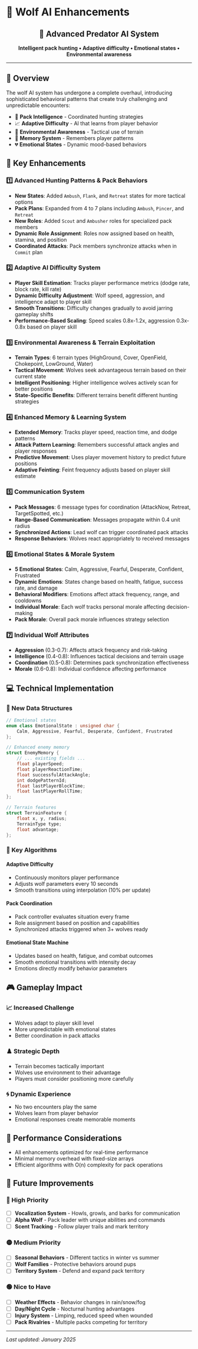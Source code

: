 # 🐺 Wolf AI Enhancements

<div align="center">
  <h2>🦾 Advanced Predator AI System</h2>
  <p><strong>Intelligent pack hunting • Adaptive difficulty • Emotional states • Environmental awareness</strong></p>
</div>

---

## 🎯 Overview

The wolf AI system has undergone a complete overhaul, introducing sophisticated behavioral patterns that create truly challenging and unpredictable encounters:

- 🦾 **Pack Intelligence** - Coordinated hunting strategies
- 📈 **Adaptive Difficulty** - AI that learns from player behavior
- 🌲 **Environmental Awareness** - Tactical use of terrain
- 🧠 **Memory System** - Remembers player patterns
- 💔 **Emotional States** - Dynamic mood-based behaviors

## 🔑 Key Enhancements

### 1️⃣ Advanced Hunting Patterns & Pack Behaviors
- **New States**: Added `Ambush`, `Flank`, and `Retreat` states for more tactical options
- **Pack Plans**: Expanded from 4 to 7 plans including `Ambush`, `Pincer`, and `Retreat`
- **New Roles**: Added `Scout` and `Ambusher` roles for specialized pack members
- **Dynamic Role Assignment**: Roles now assigned based on health, stamina, and position
- **Coordinated Attacks**: Pack members synchronize attacks when in `Commit` plan

### 2️⃣ Adaptive AI Difficulty System
- **Player Skill Estimation**: Tracks player performance metrics (dodge rate, block rate, kill rate)
- **Dynamic Difficulty Adjustment**: Wolf speed, aggression, and intelligence adapt to player skill
- **Smooth Transitions**: Difficulty changes gradually to avoid jarring gameplay shifts
- **Performance-Based Scaling**: Speed scales 0.8x-1.2x, aggression 0.3x-0.8x based on player skill

### 3️⃣ Environmental Awareness & Terrain Exploitation
- **Terrain Types**: 6 terrain types (HighGround, Cover, OpenField, Chokepoint, LowGround, Water)
- **Tactical Movement**: Wolves seek advantageous terrain based on their current state
- **Intelligent Positioning**: Higher intelligence wolves actively scan for better positions
- **State-Specific Benefits**: Different terrains benefit different hunting strategies

### 4️⃣ Enhanced Memory & Learning System
- **Extended Memory**: Tracks player speed, reaction time, and dodge patterns
- **Attack Pattern Learning**: Remembers successful attack angles and player responses
- **Predictive Movement**: Uses player movement history to predict future positions
- **Adaptive Feinting**: Feint frequency adjusts based on player skill estimate

### 5️⃣ Communication System
- **Pack Messages**: 6 message types for coordination (AttackNow, Retreat, TargetSpotted, etc.)
- **Range-Based Communication**: Messages propagate within 0.4 unit radius
- **Synchronized Actions**: Lead wolf can trigger coordinated pack attacks
- **Response Behaviors**: Wolves react appropriately to received messages

### 6️⃣ Emotional States & Morale System
- **5 Emotional States**: Calm, Aggressive, Fearful, Desperate, Confident, Frustrated
- **Dynamic Emotions**: States change based on health, fatigue, success rate, and damage
- **Behavioral Modifiers**: Emotions affect attack frequency, range, and cooldowns
- **Individual Morale**: Each wolf tracks personal morale affecting decision-making
- **Pack Morale**: Overall pack morale influences strategy selection

### 7️⃣ Individual Wolf Attributes
- **Aggression** (0.3-0.7): Affects attack frequency and risk-taking
- **Intelligence** (0.4-0.8): Influences tactical decisions and terrain usage
- **Coordination** (0.5-0.8): Determines pack synchronization effectiveness
- **Morale** (0.6-0.8): Individual confidence affecting performance

## 💻 Technical Implementation

### 📁 New Data Structures
```cpp
// Emotional states
enum class EmotionalState : unsigned char {
    Calm, Aggressive, Fearful, Desperate, Confident, Frustrated
};

// Enhanced enemy memory
struct EnemyMemory {
    // ... existing fields ...
    float playerSpeed;
    float playerReactionTime;
    float successfulAttackAngle;
    int dodgePatternId;
    float lastPlayerBlockTime;
    float lastPlayerRollTime;
};

// Terrain features
struct TerrainFeature {
    float x, y, radius;
    TerrainType type;
    float advantage;
};
```

### 🧮 Key Algorithms

#### Adaptive Difficulty
- Continuously monitors player performance
- Adjusts wolf parameters every 10 seconds
- Smooth transitions using interpolation (10% per update)

#### Pack Coordination
- Pack controller evaluates situation every frame
- Role assignment based on position and capabilities
- Synchronized attacks triggered when 3+ wolves ready

#### Emotional State Machine
- Updates based on health, fatigue, and combat outcomes
- Smooth emotional transitions with intensity decay
- Emotions directly modify behavior parameters

## 🎮 Gameplay Impact

### 📈 Increased Challenge
- Wolves adapt to player skill level
- More unpredictable with emotional states
- Better coordination in pack attacks

### ♟️ Strategic Depth
- Terrain becomes tactically important
- Wolves use environment to their advantage
- Players must consider positioning more carefully

### 🌀 Dynamic Experience
- No two encounters play the same
- Wolves learn from player behavior
- Emotional responses create memorable moments

## 🚀 Performance Considerations
- All enhancements optimized for real-time performance
- Minimal memory overhead with fixed-size arrays
- Efficient algorithms with O(n) complexity for pack operations

## 🔮 Future Improvements

### 🔴 High Priority
- [ ] **Vocalization System** - Howls, growls, and barks for communication
- [ ] **Alpha Wolf** - Pack leader with unique abilities and commands
- [ ] **Scent Tracking** - Follow player trails and mark territory

### 🟡 Medium Priority
- [ ] **Seasonal Behaviors** - Different tactics in winter vs summer
- [ ] **Wolf Families** - Protective behaviors around pups
- [ ] **Territory System** - Defend and expand pack territory

### 🟢 Nice to Have
- [ ] **Weather Effects** - Behavior changes in rain/snow/fog
- [ ] **Day/Night Cycle** - Nocturnal hunting advantages
- [ ] **Injury System** - Limping, reduced speed when wounded
- [ ] **Pack Rivalries** - Multiple packs competing for territory

---

*Last updated: January 2025*
